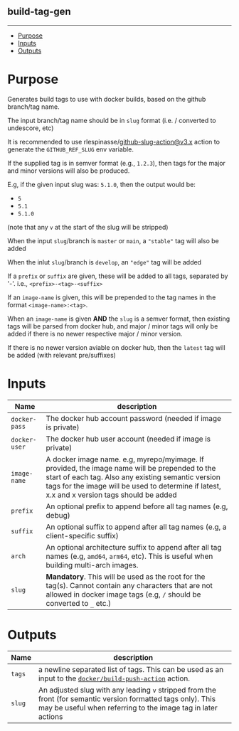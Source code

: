 build-tag-gen
-------------
-------------

- [Purpose](#purpose)
- [Inputs](#inputs)
- [Outputs](#outputs)
# Purpose
Generates build tags to use with docker builds, based on the github branch/tag name.

The input branch/tag name should be in `slug` format (i.e. / converted to undescore, etc)

It is recommended to use rlespinasse/github-slug-action@v3.x action to generate the `GITHUB_REF_SLUG` env variable.

If the supplied tag is in semver format (e.g., `1.2.3`), then tags for the major and minor versions will also be produced.

E.g, if the given input slug was: `5.1.0`, then the output would be:

- `5`
- `5.1`
- `5.1.0`

(note that any `v` at the start of the slug will be stripped)

When the input `slug`/branch is `master` or `main`, a `"stable"` tag will also be added

When the inlut `slug`/branch is `develop`, an `"edge"` tag will be added

If a `prefix` or `suffix` are given, these will be added to all tags, separated by '-'. i.e., `<prefix>-<tag>-<suffix>`

If an `image-name` is given, this will be prepended to the tag names in the format `<image-name>:<tag>`.

When an `image-name` is given **AND** the `slug` is a semver format, then existing tags will be parsed from docker hub, and major / minor tags will only be added if there is no newer respective major / minor version.

If there is no newer version aviable on docker hub, then the `latest` tag will be added (with relevant pre/suffixes)

# Inputs

| Name | description |
|------|-------------|
| `docker-pass` | The docker hub account password (needed if image is private) |
| `docker-user` | The docker hub user account (needed if image is private) |
| `image-name` | A docker image name. e.g, myrepo/myimage. If provided, the image name will be prepended to the start of each tag. Also any existing semantic version tags for the image will be used to determine if latest, x.x and x version tags should be added |
| `prefix` | An optional prefix to append before all tag names (e.g, debug) |
| `suffix` | An optional suffix to append after all tag names (e.g, a client-specific suffix) |
| `arch` | An optional architecture suffix to append after all tag names (e.g, `amd64`, `arm64`, etc). This is useful when building multi-arch images. |
| `slug` | **Mandatory**.  This will be used as the root for the tag(s). Cannot contain any characters that are not allowed in docker image tags (e.g, `/` should be converted to `_`  etc.) |

# Outputs
| Name | description |
|------|-------------|
| `tags` | a newline separated list of tags. This can be used as an input to the [`docker/build-push-action`](https://github.com/docker/build-push-action) action. |
| `slug` | An adjusted slug with any leading `v` stripped from the front (for semantic version formatted tags only). This may be useful when referring to the image tag in later actions | 
